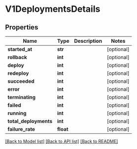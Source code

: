 # V1DeploymentsDetails

## Properties
Name | Type | Description | Notes
------------ | ------------- | ------------- | -------------
**started_at** | **str** |  | [optional] 
**rollback** | **int** |  | [optional] 
**deploy** | **int** |  | [optional] 
**redeploy** | **int** |  | [optional] 
**succeeded** | **int** |  | [optional] 
**error** | **int** |  | [optional] 
**terminating** | **int** |  | [optional] 
**failed** | **int** |  | [optional] 
**running** | **int** |  | [optional] 
**total_deployments** | **int** |  | [optional] 
**failure_rate** | **float** |  | [optional] 

[[Back to Model list]](../README.md#documentation-for-models) [[Back to API list]](../README.md#documentation-for-api-endpoints) [[Back to README]](../README.md)


